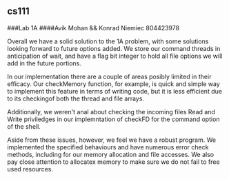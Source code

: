 ## cs111
###Lab 1A
####Avik Mohan && Konrad Niemiec 804423978

Overall we have a solid solution to the 1A problem, with some solutions looking forward to future options added. We store our command threads in anticipation of wait, and have a flag bit integer to hold all file options we will add in the future portions.

In our implementation there are a couple of areas posibly limited in their efficacy. Our checkMemory function, for example, is quick and simple way to implement this feature in terms of writing code, but it is less efficient due to its checkingof both the thread and file arrays.

Additionally, we weren't anal about checking the incoming files Read and Write priviledges in our implemntation of checkFD for the command option of the shell.

Aside from these issues, however, we feel we have a robust program. We implemented the specified behaviours and have numerous error check methods, including for our memory allocation and file accesses. We also pay close attention to allocatex memory to make sure we do not fail to free used resources.

